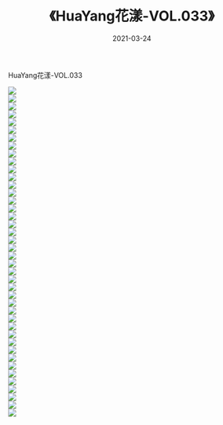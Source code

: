 ﻿---
layout: post
title:  《HuaYang花漾-VOL.033》
date:   2021-03-24
img: http://img.660000.xyz/Sharelink/网络美图/2021/HuaYang花漾-VOL.033/000.jpg
categories: [美女, 清纯, 唯美]
---

HuaYang花漾-VOL.033

  ![](http://img.660000.xyz/Sharelink/网络美图/2021/HuaYang花漾-VOL.033/001.jpg) <br> ![](http://img.660000.xyz/Sharelink/网络美图/2021/HuaYang花漾-VOL.033/002.jpg) <br> ![](http://img.660000.xyz/Sharelink/网络美图/2021/HuaYang花漾-VOL.033/003.jpg) <br> ![](http://img.660000.xyz/Sharelink/网络美图/2021/HuaYang花漾-VOL.033/004.jpg) <br> ![](http://img.660000.xyz/Sharelink/网络美图/2021/HuaYang花漾-VOL.033/005.jpg) <br> ![](http://img.660000.xyz/Sharelink/网络美图/2021/HuaYang花漾-VOL.033/006.jpg) <br> ![](http://img.660000.xyz/Sharelink/网络美图/2021/HuaYang花漾-VOL.033/007.jpg) <br> ![](http://img.660000.xyz/Sharelink/网络美图/2021/HuaYang花漾-VOL.033/008.jpg) <br> ![](http://img.660000.xyz/Sharelink/网络美图/2021/HuaYang花漾-VOL.033/009.jpg) <br> ![](http://img.660000.xyz/Sharelink/网络美图/2021/HuaYang花漾-VOL.033/010.jpg) <br> ![](http://img.660000.xyz/Sharelink/网络美图/2021/HuaYang花漾-VOL.033/011.jpg) <br> ![](http://img.660000.xyz/Sharelink/网络美图/2021/HuaYang花漾-VOL.033/012.jpg) <br> ![](http://img.660000.xyz/Sharelink/网络美图/2021/HuaYang花漾-VOL.033/013.jpg) <br> ![](http://img.660000.xyz/Sharelink/网络美图/2021/HuaYang花漾-VOL.033/014.jpg) <br> ![](http://img.660000.xyz/Sharelink/网络美图/2021/HuaYang花漾-VOL.033/015.jpg) <br> ![](http://img.660000.xyz/Sharelink/网络美图/2021/HuaYang花漾-VOL.033/016.jpg) <br> ![](http://img.660000.xyz/Sharelink/网络美图/2021/HuaYang花漾-VOL.033/017.jpg) <br> ![](http://img.660000.xyz/Sharelink/网络美图/2021/HuaYang花漾-VOL.033/018.jpg) <br> ![](http://img.660000.xyz/Sharelink/网络美图/2021/HuaYang花漾-VOL.033/019.jpg) <br> ![](http://img.660000.xyz/Sharelink/网络美图/2021/HuaYang花漾-VOL.033/020.jpg) <br> ![](http://img.660000.xyz/Sharelink/网络美图/2021/HuaYang花漾-VOL.033/021.jpg) <br> ![](http://img.660000.xyz/Sharelink/网络美图/2021/HuaYang花漾-VOL.033/022.jpg) <br> ![](http://img.660000.xyz/Sharelink/网络美图/2021/HuaYang花漾-VOL.033/023.jpg) <br> ![](http://img.660000.xyz/Sharelink/网络美图/2021/HuaYang花漾-VOL.033/024.jpg) <br> ![](http://img.660000.xyz/Sharelink/网络美图/2021/HuaYang花漾-VOL.033/025.jpg) <br> ![](http://img.660000.xyz/Sharelink/网络美图/2021/HuaYang花漾-VOL.033/026.jpg) <br> ![](http://img.660000.xyz/Sharelink/网络美图/2021/HuaYang花漾-VOL.033/027.jpg) <br> ![](http://img.660000.xyz/Sharelink/网络美图/2021/HuaYang花漾-VOL.033/028.jpg) <br> ![](http://img.660000.xyz/Sharelink/网络美图/2021/HuaYang花漾-VOL.033/029.jpg) <br> ![](http://img.660000.xyz/Sharelink/网络美图/2021/HuaYang花漾-VOL.033/030.jpg) <br> ![](http://img.660000.xyz/Sharelink/网络美图/2021/HuaYang花漾-VOL.033/031.jpg) <br> ![](http://img.660000.xyz/Sharelink/网络美图/2021/HuaYang花漾-VOL.033/032.jpg) <br> ![](http://img.660000.xyz/Sharelink/网络美图/2021/HuaYang花漾-VOL.033/033.jpg) <br> ![](http://img.660000.xyz/Sharelink/网络美图/2021/HuaYang花漾-VOL.033/034.jpg) <br> ![](http://img.660000.xyz/Sharelink/网络美图/2021/HuaYang花漾-VOL.033/035.jpg) <br> ![](http://img.660000.xyz/Sharelink/网络美图/2021/HuaYang花漾-VOL.033/036.jpg) <br> ![](http://img.660000.xyz/Sharelink/网络美图/2021/HuaYang花漾-VOL.033/037.jpg) <br> ![](http://img.660000.xyz/Sharelink/网络美图/2021/HuaYang花漾-VOL.033/038.jpg) <br> ![](http://img.660000.xyz/Sharelink/网络美图/2021/HuaYang花漾-VOL.033/039.jpg) <br> ![](http://img.660000.xyz/Sharelink/网络美图/2021/HuaYang花漾-VOL.033/040.jpg) <br> ![](http://img.660000.xyz/Sharelink/网络美图/2021/HuaYang花漾-VOL.033/041.jpg) <br> ![](http://img.660000.xyz/Sharelink/网络美图/2021/HuaYang花漾-VOL.033/042.jpg) <br>